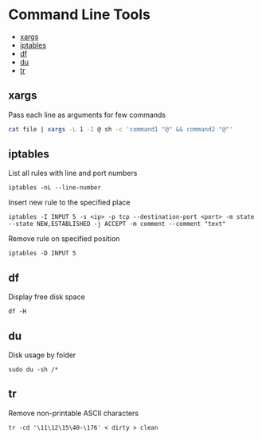 # Command Line Tools

- [xargs](#xargs)
- [iptables](#iptables)
- [df](#df)
- [du](#du)
- [tr](#tr)


## xargs

Pass each line as arguments for few commands
```sh
cat file | xargs -L 1 -I @ sh -c 'command1 "@" && command2 "@"'
```

## iptables

List all rules with line and port numbers
```
iptables -nL --line-number
```

Insert new rule to the specified place
```
iptables -I INPUT 5 -s <ip> -p tcp --destination-port <port> -m state --state NEW,ESTABLISHED -j ACCEPT -m comment --comment "text"
```

Remove rule on specified position
```
iptables -D INPUT 5
```

## df
Display free disk space
```
df -H
```

## du
Disk usage by folder
```
sudo du -sh /*
```
## tr
Remove non-printable ASCII characters
```
tr -cd '\11\12\15\40-\176' < dirty > clean
```
